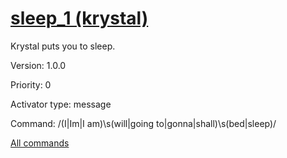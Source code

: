 # [sleep_1 (krystal)](/commands/krystal/sleep_1.md)

Krystal puts you to sleep.

Version: 1.0.0

Priority: 0

Activator type: message

Command: /(I|Im|I am)\s(will|going to|gonna|shall)\s(bed|sleep)/



[All commands](/commands.md)